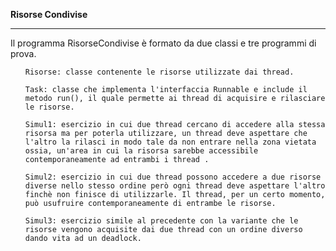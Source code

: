 <B> Risorse Condivise </B> <HR>
<BODY>
Il programma RisorseCondivise è formato da due classi e tre programmi di prova. <BR>

<UL>
  
	Risorse: classe contenente le risorse utilizzate dai thread.
  
	Task: classe che implementa l'interfaccia Runnable e include il metodo run(), il quale permette ai thread di acquisire e rilasciare le risorse.
  
	Simul1: esercizio in cui due thread cercano di accedere alla stessa risorsa ma per poterla utilizzare, un thread deve aspettare che l'altro la rilasci in modo tale da non entrare nella zona vietata ossia, un'area in cui la risorsa sarebbe accessibile contemporaneamente ad entrambi i thread .
  
	Simul2: esercizio in cui due thread possono accedere a due risorse diverse nello stesso ordine però ogni thread deve aspettare l'altro finchè non finisce di utilizzarle. Il thread, per un certo momento, può usufruire contemporaneamente di entrambe le risorse.
  
	Simul3: esercizio simile al precedente con la variante che le risorse vengono acquisite dai due thread con un ordine diverso dando vita ad un deadlock.

</UL>
</BODY>
